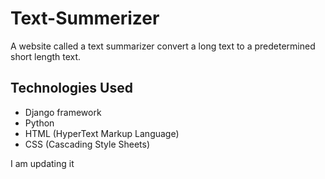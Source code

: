 # Text-Summerizer
A website called a text summarizer convert a long text to a predetermined short length text.

## Technologies Used

- Django framework
- Python
- HTML (HyperText Markup Language)
- CSS (Cascading Style Sheets)

I am updating it